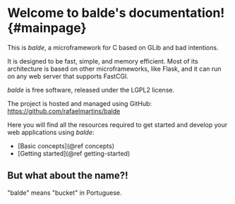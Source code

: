 Welcome to balde's documentation! {#mainpage}
=================================

This is *balde*, a microframework for C based on GLib and bad intentions.

It is designed to be fast, simple, and memory efficient. Most of its architecture is based on other microframeworks, like Flask, and it can run on any web server that supports FastCGI.

*balde* is free software, released under the LGPL2 license.

The project is hosted and managed using GitHub: https://github.com/rafaelmartins/balde

Here you will find all the resources required to get started and develop your web applications using *balde*:

- [Basic concepts](@ref concepts)
- [Getting started](@ref getting-started)


But what about the name?!
-------------------------

"balde" means "bucket" in Portuguese.

